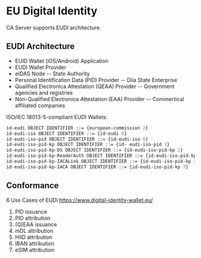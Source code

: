 EU Digital Identity
===================

CA Server supports EUDI architecture.

EUDI Architecture
-----------------

* EUID Wallet (iOS/Android) Application
* EUDI Wallet Provider
* eIDAS Node -- State Authority
* Personal Identification Data (PID) Provider -- Diia State Enterprise
* Qualified Electronica Attestation (QEAA) Provider -- Government agencies and registries
* Non-Qualified Electronica Attestation (EAA) Provider -- Commertical affiliated companies

ISO/IEC 18013-5-compliant EUDI Wallets:

```asn1
id-eudi OBJECT IDENTIFIER ::= {european-commission 2}
id-eudi-iso OBJECT IDENTIFIER ::= {id-eudi 0}
id-eudi-iso-pid OBJECT IDENTIFIER ::= {id-eudi-iso 0}
id-eudi-iso-pid-kp OBJECT IDENTIFIER ::= {id- eudi-iso-pid 1}
id-eudi-iso-pid-kp-DS OBJECT IDENTIFIER ::= {id-eudi-iso-pid-kp 2}
id-eudi-iso-pid-kp-ReaderAuth OBJECT IDENTIFIER ::= {id-eudi-iso-pid-kp 6}
id-eudi-iso-pid-kp-IACALink OBJECT IDENTIFIER ::= {id-eudi-iso-pid-kp 4}
id-eudi-iso-pid-kp-IACA OBJECT IDENTIFIER ::= {id-eudi-iso-pid-kp 7}
```

Conformance
-----------

6 Use Cases of EUDI https://www.digital-identity-wallet.eu/

1. PID issuance
2. PID attribution
3. (Q)EAA issuance
4. mDL attribution
5. HIID attribution
6. IBAN attribution
7. eSIM attribution
   
